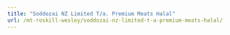 ```yaml
---
title: "Soddozai NZ Limited T/a. Premium Meats Halal"
url: /mt-roskill-wesley/soddozai-nz-limited-t-a-premium-meats-halal/
---
```

